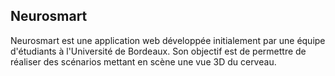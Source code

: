 ## Neurosmart
Neurosmart est une application web développée initialement par une équipe d'étudiants à l'Université de Bordeaux.
Son objectif est de permettre de réaliser des scénarios mettant en scène une vue 3D du cerveau.
